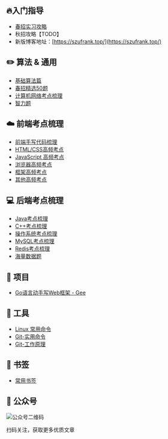 
## 🔥入门指导
<!-- - [大学编程入门攻略](./docs/newbie.md) -->
- [春招实习攻略](./docs/spring.md)
- 秋招攻略【TODO】
- 新版博客地址：[https://szufrank.top/](https://szufrank.top/)

## ✏️ 算法 & 通用

- [基础算法篇](./docs/code.md#基础算法)
- [春招精选50题](./docs/code.md#春招精选50题)
- [计算机网络考点梳理](./interview/network.md)
- [智力题](./interview/iq.md)

## ☁️ 前端考点梳理
- [前端手写代码梳理](./code/frontend_code.md)
- [HTML/CSS高频考点](./interview/html_css.md)
- [JavaScript 高频考点](./interview/js.md)
- [浏览器高频考点](./interview/browser.md)
- [框架高频考点](./interview/frontend_framework.md)
- [其他高频考点](./interview/frontend_other.md)

## 💻 后端考点梳理
- [Java考点梳理](./interview/java.md)
- [C++考点梳理](./interview/c++.md)
- [操作系统考点梳理](./interview/os.md)
- [MySQL考点梳理](./interview/mysql.md)
- [Redis考点梳理](./interview/redis.md)
- [海量数据题](./interview/big_data.md)

## 📔 项目

- [Go语言动手写Web框架 - Gee](./docs/go-web.md)

## 🔧 工具
- [Linux 常用命令](./docs/linux.md)
- [Git-实用命令](./docs/git-base.md)
- [Git-工作原理](./docs/git-work.md)


## 🔖 书签
- [常用书签](./docs/tool.md)

## 📗 公众号
![公众号二维码](https://s3.jpg.cm/2021/09/07/INtIdf.jpg)

扫码关注，获取更多优质文章
<!-- ## 面试突击
- [大杂烩](./docs/interview.md) -->
